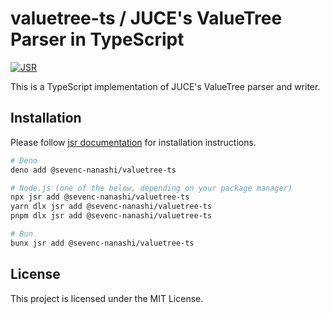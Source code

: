 # valuetree-ts / JUCE's ValueTree Parser in TypeScript

[![JSR](https://jsr.io/badges/@sevenc-nanashi/valuetree-ts)](https://jsr.io/@sevenc-nanashi/valuetree-ts)

This is a TypeScript implementation of JUCE's ValueTree parser and writer.

## Installation

Please follow [jsr documentation](https://jsr.io/docs/using-packages) for
installation instructions.

```bash
# Deno
deno add @sevenc-nanashi/valuetree-ts

# Node.js (one of the below, depending on your package manager)
npx jsr add @sevenc-nanashi/valuetree-ts
yarn dlx jsr add @sevenc-nanashi/valuetree-ts
pnpm dlx jsr add @sevenc-nanashi/valuetree-ts

# Bun
bunx jsr add @sevenc-nanashi/valuetree-ts
```

## License

This project is licensed under the MIT License.
